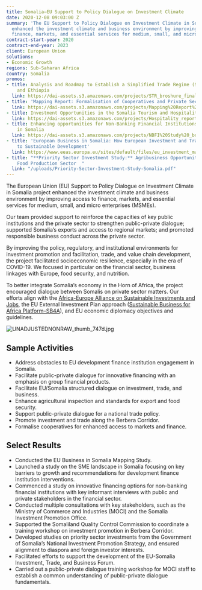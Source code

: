 ```yaml
---
title: Somalia—EU Support to Policy Dialogue on Investment Climate
date: 2020-12-08 09:03:00 Z
summary: 'The EU Support to Policy Dialogue on Investment Climate in Somalia project
  enhanced the investment climate and business environment by improving access to
  finance, markets, and essential services for medium, small, and micro-enterprises. '
contract-start-year: 2020
contract-end-year: 2023
client: European Union
solutions:
- Economic Growth
regions: Sub-Saharan Africa
country: Somalia
promos:
- title: Analysis and Roadmap to Establish a Simplified Trade Regime (STR)  for Somalia
    and Ethiopia
  link: https://dai-assets.s3.amazonaws.com/projects/STR_broshure_final_WEB.PDF
- title: 'Mapping Report: Formalisation of Cooperatives and Private Sector Organisations'
  link: https://dai-assets.s3.amazonaws.com/projects/Mapping%20Report%20SPDI%20_Somalia_WEB.pdf
- title: Investment Opportunities in the Somalia Tourism and Hospitality Sector
  link: https://dai-assets.s3.amazonaws.com/projects/Hospitality_report_FINAL_web.pdf
- title: Enhancing opportunities for Non-Banking Financial Institutions and approaches
    in Somalia
  link: https://dai-assets.s3.amazonaws.com/projects/NBFI%20Study%20_book_WEB%20%281%29.pdf
- title: 'European Business in Somalia: How European Investment and Trade Contribute
    to Sustainable Development'
  link: https://www.eeas.europa.eu/sites/default/files/eu_investment_mapping_somalia_brochure_updated.pdf
- title: "**Priority Sector Investment Study:** Agribusiness Opportunities in Somalia's
    Food Production Sector  "
  link: "/uploads/Priority-Sector-Investment-Study-Somalia.pdf"
---
```


The European Union (EU) Support to Policy Dialogue on Investment Climate in Somalia project enhanced the investment climate and business environment by improving access to finance, markets, and essential services for medium, small, and micro enterprises (MSMEs).

Our team provided support to reinforce the capacities of key public institutions and the private sector to strengthen public-private dialogue; supported Somalia’s exports and access to regional markets; and promoted responsible business conduct across the private sector.

By improving the policy, regulatory, and institutional environments for investment promotion and facilitation, trade, and value chain development, the project facilitated socioeconomic resilience, especially in the era of COVID-19. We focused in particular on the financial sector, business linkages with Europe, food security, and nutrition.

To better integrate Somalia’s economy in the Horn of Africa, the project encouraged dialogue between Somalis on private sector matters. Our efforts align with the [Africa-Europe Alliance on Sustainable Investments and Jobs](https://ec.europa.eu/commission/africaeuropealliance_en), the EU External Investment Plan approach ([Sustainable Business for Africa Platform–SB4A](https://ec.europa.eu/commission/sites/beta-political/files/sustainable_business_for_africa.pdf)), and EU economic diplomacy objectives and guidelines.

![UNADJUSTEDNONRAW_thumb_747d.jpg](/uploads/UNADJUSTEDNONRAW_thumb_747d.jpg)

## Sample Activities

* Address obstacles to EU development finance institution engagement in Somalia.
* Facilitate public-private dialogue for innovative financing with an emphasis on group financial products.
* Facilitate EU/Somalia structured dialogue on investment, trade, and business.
* Enhance agricultural inspection and standards for export and food security.
* Support public-private dialogue for a national trade policy.
* Promote investment and trade along the Berbera Corridor.
* Formalise cooperatives for enhanced access to markets and finance.

## Select Results

* Conducted the EU Business in Somalia Mapping Study.
* Launched a study on the SME landscape in Somalia focusing on key barriers to growth and recommendations for development finance institution interventions.
* Commenced a study on innovative financing options for non-banking financial institutions with key informant interviews with public and private stakeholders in the financial sector.
* Conducted multiple consultations with key stakeholders, such as the Ministry of Commerce and Industries (MOCI) and the Somalia Investment Promotion Office.
* Supported the Somaliland Quality Control Commission to coordinate a training workshop on investment promotion in Berbera Corridor.
* Developed studies on priority sector investments from the Government of Somalia’s National Investment Promotion Strategy, and ensured alignment to diaspora and foreign investor interests.
* Facilitated efforts to support the development of the EU-Somalia Investment, Trade, and Business Forum.
* Carried out a public-private dialogue training workshop for MOCI staff to establish a common understanding of public-private dialogue fundamentals.

